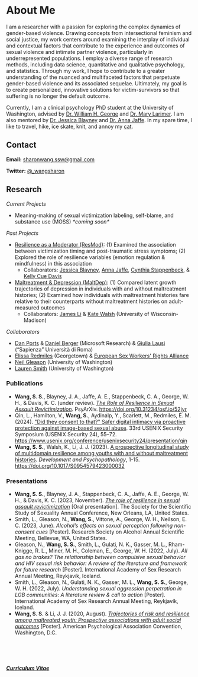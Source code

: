 # About Me
I am a researcher with a passion for exploring the complex dynamics of gender-based violence. Drawing concepts from intersectional feminism and social justice, my work centers around examining the interplay of individual and contextual factors that contribute to the experience and outcomes of sexual violence and intimate partner violence, particularly in underrepresented populations. I employ a diverse range of research methods, including data science, quantitative and qualitative psychology, and statistics. Through my work, I hope to contribute to a greater understanding of the nuanced and multifaceted factors that perpetuate gender-based violence and its associated sequelae. Ultimately, my goal is to create personalized, innovative solutions for victim-survivors so that suffering is no longer the default outcome.

Currently, I am a clinical psychology PhD student at the University of Washington, advised by [Dr. William H. George](https://psych.uw.edu/directory/2743) and [Dr. Mary Larimer](https://psych.uw.edu/directory/2697). I am also mentored by [Dr. Jessica Blayney](https://jessicablayney.com/) and [Dr. Anna Jaffe](https://psychiatry.uw.edu/profile/anna-jaffe/). In my spare time, I like to travel, hike, ice skate, knit, and annoy my [cat](https://www.instagram.com/juno_thefloof/).

## Contact 
**Email:** [sharonwang.ssw@gmail.com](mailto:sharonwang.ssw@gmail.com)

**Twitter:** [@\_wangsharon](https://twitter.com/_wangsharon)

## Research
*Current Projects*
 * Meaning-making of sexual victimization labeling, self-blame, and substance use (MOSS) *\*coming soon\**

*Past Projects*
 * [Resilience as a Moderator (ResMod)](https://osf.io/bj5ck): (1) Examined the association between victimization timing and post-traumatic stress symptoms; (2) Explored the role of resilience variables (emotion regulation & mindfulness) in this association
     * Collaborators: [Jessica Blayney](https://jessicablayney.com/), [Anna Jaffe](https://psychiatry.uw.edu/profile/anna-jaffe/), [Cynthia Stappenbeck](http://sites.gsu.edu/stappenbeck-lab/dr-stappenbeck/), & [Kelly Cue Davis](https://search.asu.edu/profile/3175330)
 * [Maltreatment & Depression (MaltDep)](https://osf.io/zn3t6): (1) Compared latent growth trajectories of depression in individuals with and without maltreatment histories; (2) Examined how individuals with maltreatment histories fare relative to their counterparts without maltreatment histories on adult-measured outcomes
     * Collaborators: [James Li](https://lilab.waisman.wisc.edu/staff/li-james/) & [Kate Walsh](https://psych.wisc.edu/staff/walsh-kate/) (University of Wisconsin-Madison)
 

*Collaborators*
 * [Dan Ports](https://drkp.net/) & [Daniel Berger](https://www.microsoft.com/en-us/research/people/daberg/) (Microsoft Research) & [Giulia Lausi](https://research.uniroma1.it/researcher/c6b16018d3a47f07cd595d1f63d4418c31306e9336fa0fe1d348a652) (“Sapienza” Università di Roma)
 * [Elissa Redmiles](https://elissaredmiles.com/) (Georgetown) & [European Sex Workers' Rights Alliance](https://www.eswalliance.org/)
 * [Neil Gleason](https://depts.washington.edu/whgweb/grad-students/neil-gleason/) (University of Washington)
 * [Lauren Smith](https://depts.washington.edu/whgweb/grad-students/lauren-smith/) (University of Washington)

### Publications
  * **Wang, S. S.**, Blayney, J. A., Jaffe, A. E., Stappenbeck, C. A., George, W. H., & Davis, K. C. (under review). [*The Role of Resilience in Sexual Assault Revictimization*](https://doi.org/10.31234/osf.io/52jyr). PsyArXiv. https://doi.org/10.31234/osf.io/52jyr
  * Qin, L., Hamilton, V., **Wang, S.**, Aydinalp, Y., Scarlett, M., Redmiles, E. M. (2024). ["Did they consent to that?" Safer digital intimacy via proactive protection against image-based sexual abuse](https://arxiv.org/abs/2403.04659). 33rd USENIX Security Symposium (USENIX Security 24), 55–72. https://www.usenix.org/conference/usenixsecurity24/presentation/qin
  * **Wang, S. S.**, Walsh, K., Li, J. J. (2023). [A prospective longitudinal study of multidomain resilience among youths with and without maltreatment histories](https://doi.org/10.1017/S0954579423000032). *Development and Psychopathology*, 1-15. https://doi.org/10.1017/S0954579423000032

### Presentations
  * **Wang, S. S.**, Blayney, J. A., Stappenbeck, C. A., Jaffe, A. E., George, W. H., & Davis, K. C. (2023, November). *[The role of resilience in sexual assault revictimization](SSSS_presentation.pdf)* \[Oral presentation]. The Society for the Scientific Study of Sexuality Annual Conference, New Orleans, LA, United States.
  * Smith, L., Gleason, N., **Wang, S.**, Vittone, A., George, W. H., Neilson, E. C. (2023, June). *Alcohol’s effects on sexual perception following non-consent cues* \[Poster]. Research Society on Alcohol Annual Scientific Meeting, Bellevue, WA, United States.
  * Gleason, N., **Wang, S. S.**, Smith, L., Gulati, N. K., Gasser, M. L., Rham-Knigge, R. L., Miner, M. H., Coleman, E., George, W. H. (2022, July). *All gas no brakes? The relationship between compulsive sexual behavior and HIV sexual risk behavior: A review of the literature and framework for future research* \[Poster]. International Academy of Sex Research Annual Meeting, Reykjavík, Iceland.
  * Smith, L., Gleason, N., Gulati, N. K., Gasser, M. L., **Wang, S. S.**, George, W. H. (2022, July). *Understanding sexual aggression perpetration in LGB communities: A literature review & call to action* \[Poster]. International Academy of Sex Research Annual Meeting, Reykjavík, Iceland.
  * **Wang, S. S.** & Li, J. J. (2020, August). *[Trajectories of risk and resilience among maltreated youth: Prospective associations with adult social outcomes](wangsharon-APAposter2020.pdf)* \[Poster]. American Psychological Association Convention, Washington, D.C.

<br>
<br>  
<br>   

***[Curriculum Vitae](https://docs.google.com/document/d/1HALVXAWMI0qIH7h0kzLMshFTEhNcD-u98blQm_V6tig/edit?usp=sharing)***

